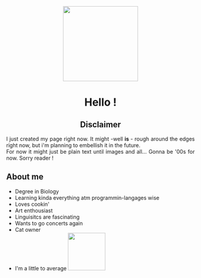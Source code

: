 <div align="center">
<img src="https://media.giphy.com/media/AExBiTfk25ya9SXKku/giphy.gif" width=200>
</div>

<h1 align="center" > Hello ! </h1>
<h2 align="center"> Disclaimer </h2>
<p align ="justify"> I just created my page right now. It might -well <strong> is </strong> - rough around the edges right now, but i'm planning to embellish it in the future.
</br>For now it might just be plain text until images and all... Gonna be '00s for now. Sorry reader ! 
</br>
<h2> About me </h2>
<ul>
  <li> Degree in Biology </li>
  <li> Learning kinda everything atm programmin-langages wise</li>
  <li> Loves cookin' </li>
  <li> Art enthousiast </li>
  <li> Linguisitcs are fascinating </li>
  <li> Wants to go concerts again  </li>
  <li> Cat owner </li>
  <li> I'm a little to average <img src="https://media.giphy.com/media/Y3qrREWGFsechb940U/giphy.gif" width=100>
</ul>
